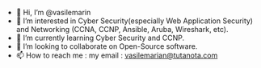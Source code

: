 - 👋 Hi, I’m @vasilemarin
- 👀 I’m interested in Cyber Security(especially Web Application Security) and Networking (CCNA, CCNP, Ansible, Aruba, Wireshark, etc).
- 🌱 I’m currently learning Cyber Security and CCNP.
- 💞️ I’m looking to collaborate on Open-Source software.
- 📫 How to reach me : my email : vasilemarian@tutanota.com

<!---
vasilemarin/vasilemarin is a ✨ special ✨ repository because its `README.md` (this file) appears on your GitHub profile.
You can click the Preview link to take a look at your changes.
--->
